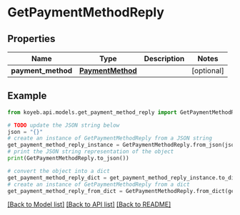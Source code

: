 # GetPaymentMethodReply


## Properties

Name | Type | Description | Notes
------------ | ------------- | ------------- | -------------
**payment_method** | [**PaymentMethod**](PaymentMethod.md) |  | [optional] 

## Example

```python
from koyeb.api.models.get_payment_method_reply import GetPaymentMethodReply

# TODO update the JSON string below
json = "{}"
# create an instance of GetPaymentMethodReply from a JSON string
get_payment_method_reply_instance = GetPaymentMethodReply.from_json(json)
# print the JSON string representation of the object
print(GetPaymentMethodReply.to_json())

# convert the object into a dict
get_payment_method_reply_dict = get_payment_method_reply_instance.to_dict()
# create an instance of GetPaymentMethodReply from a dict
get_payment_method_reply_from_dict = GetPaymentMethodReply.from_dict(get_payment_method_reply_dict)
```
[[Back to Model list]](../README.md#documentation-for-models) [[Back to API list]](../README.md#documentation-for-api-endpoints) [[Back to README]](../README.md)


